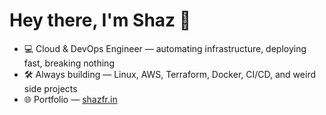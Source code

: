 # Hey there, I'm Shaz 👋

- 💻 Cloud & DevOps Engineer — automating infrastructure, deploying fast, breaking nothing  
- 🛠️ Always building — Linux, AWS, Terraform, Docker, CI/CD, and weird side projects  
- 🌐 Portfolio — [shazfr.in](https://shazFr.in)
<!-- - 💼 Jobless - Looking for remote opportunities as a Cloud Engineer -->
<!-- 
---

### 🛠️ Tech Stack
<p align="left">
  
#### Backend 
  <p align="left">
  <img src="https://cdn.jsdelivr.net/gh/devicons/devicon/icons/go/go-original.svg" width="40" height="40" />
  <img src="https://cdn.jsdelivr.net/gh/devicons/devicon/icons/mysql/mysql-original.svg" width="40" height="40" />
  <img src="https://cdn.jsdelivr.net/gh/devicons/devicon/icons/redis/redis-original.svg" width="40" height="40" />
  <img src="https://cdn.jsdelivr.net/gh/devicons/devicon/icons/mongodb/mongodb-original.svg" width="40" height="40" />
  <img src="https://cdn.jsdelivr.net/gh/devicons/devicon/icons/docker/docker-original.svg" width="40" height="40" />
  </p>
  
#### Web Basics
  <p align="left">
  
  <img src="https://cdn.jsdelivr.net/gh/devicons/devicon/icons/html5/html5-original.svg" width="40" height="40" />
  <img src="https://cdn.jsdelivr.net/gh/devicons/devicon/icons/css3/css3-original.svg" width="40" height="40" />
  <img src="https://cdn.jsdelivr.net/gh/devicons/devicon/icons/javascript/javascript-original.svg" width="40" height="40" />
  <img src="https://cdn.jsdelivr.net/gh/devicons/devicon/icons/typescript/typescript-original.svg" width="40" height="40" />
</p>

  #### Game Dev
  <p align="left">
  
  <img src="https://cdn.jsdelivr.net/gh/devicons/devicon/icons/csharp/csharp-original.svg" width="40" height="40" />
  <img src="https://cdn.jsdelivr.net/gh/devicons/devicon/icons/unity/unity-original.svg" width="40" height="40" />

</p>
</p>

---
-->
<!--[talk](https://www.linkedin.com/posts/csi-mjcet_tech-devexpedition-csi-ugcPost-7267586706432806913-WU_W?utm_source=social_share_send&utm_medium=member_desktop_web&rcm=ACoAACw0K2oBhKKzVNW79ZJ9CI-M8H4GSlBdMjI)

### Totally Unnecessary Shameless Bragging
🎤 Guest Speaker at [Microsoft Hyderabad](https://www.linkedin.com/feed/update/urn:li:activity:7259803938839789569/).

🎮 Conducted a [hands-on game development workshop](https://www.linkedin.com/posts/csi-mjcet_csi-activity-7253069485014728704-G8sT?utm_source=social_share_send&utm_medium=member_desktop_web&rcm=ACoAACw0K2oBhKKzVNW79ZJ9CI-M8H4GSlBdMjI) at my university, mentoring students on building their first games with Unity.

🌍 Worked as a programmer on the [award winning](https://www.linkedin.com/posts/akhan1990_indiedev-gamedev-fearstofathom-ugcPost-7265234772539383808-ihnq?utm_source=social_share_send&utm_medium=member_desktop_web&rcm=ACoAACw0K2oBhKKzVNW79ZJ9CI-M8H4GSlBdMjI) game title [Fears to Fathom: Woodbury Getaway](https://store.steampowered.com/app/2961530/Fears_to_Fathom__Woodbury_Getaway/), 
[featured by top global creators](https://www.linkedin.com/posts/anchit-sh_fears-to-fathom-woodbury-getaway-is-out-ugcPost-7245321797930213376-tK_g?utm_source=share&utm_medium=member_desktop&rcm=ACoAACw0K2oBhKKzVNW79ZJ9CI-M8H4GSlBdMjI).
-->

